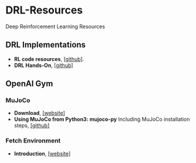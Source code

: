 # DRL-Resources
Deep Reinforcement Learning Resources

## DRL Implementations
- **RL code resources**, [[github]](https://github.com/TheMTank/RL-code-resources).
- **DRL Hands-On**, [[github]](https://github.com/PacktPublishing/Deep-Reinforcement-Learning-Hands-On)

## OpenAI Gym

### MuJoCo
- **Download**, [[website]](http://www.mujoco.org/)
- **Using MuJoCo from Python3: mujoco-py** Including MuJoCo installation steps, [[github]](https://github.com/openai/mujoco-py)

### Fetch Environment
- **Introduction**, [[website]](https://openai.com/blog/ingredients-for-robotics-research/)
